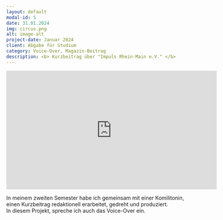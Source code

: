 ```yaml
---
layout: default
modal-id: 5
date: 31.01.2024
img: circus.png
alt: image-alt
project-date: Januar 2024
client: Abgabe für Studium
category: Voice-Over, Magazin-Beitrag
description: <b> Kurzbeitrag über "Impuls Rhein-Main e.V." </b>
---
```

<iframe width="560" height="315" src="https://www.youtube.com/embed/0Gw0naFHOSM?si=8cBQPLGBfFpYMMbX" title="YouTube video player" frameborder="0" allow="accelerometer; encrypted-media; picture-in-picture; web-share" referrerpolicy="strict-origin-when-cross-origin" allowfullscreen></iframe>

In meinem zweiten Semester habe ich gemeinsam mit einer Komilitonin, einen Kurzbeitrag redaktionell erarbeitet, gedreht und produziert. <br>
In diesem Projekt, spreche ich auch das Voice-Over ein.